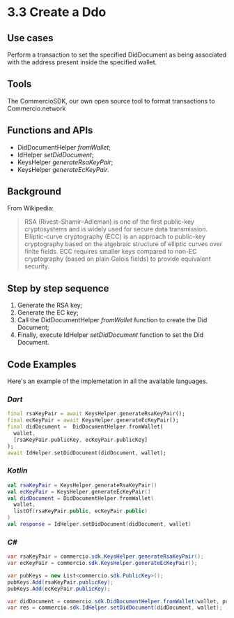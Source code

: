 # 3.3 Create a Ddo

## Use cases

Perform a transaction to set the specified DidDocument as being associated with the address present inside the specified wallet.

## Tools

The CommercioSDK, our own open source tool to format transactions to Commercio.network

## Functions and APIs

- DidDocumentHelper _fromWallet_;
- IdHelper _setDidDocument_;
- KeysHelper _generateRsaKeyPair_;
- KeysHelper _generateEcKeyPair_.

## Background

From Wikipedia:
> RSA (Rivest–Shamir–Adleman) is one of the first public-key cryptosystems and is widely used for secure data transmission.
> Elliptic-curve cryptography (ECC) is an approach to public-key cryptography based on the algebraic structure of elliptic curves over finite fields. ECC requires smaller keys compared to non-EC cryptography (based on plain Galois fields) to provide equivalent security.

## Step by step sequence

1. Generate the RSA key;
2. Generate the EC key;
3. Call the DidDocumentHelper _fromWallet_ function to create the Did Document;
4. Finally, execute IdHelper _setDidDocument_ function to set the Did Document.

## Code Examples

Here's an example of the implemetation in all the available languages.

### _Dart_

```dart
final rsaKeyPair = await KeysHelper.generateRsaKeyPair();
final ecKeyPair = await KeysHelper.generateEcKeyPair();
final didDocument =  DidDocumentHelper.fromWallet(
  wallet,
  [rsaKeyPair.publicKey, ecKeyPair.publicKey]
);
await IdHelper.setDidDocument(didDocument, wallet);
```

### _Kotlin_

```kotlin
val rsaKeyPair = KeysHelper.generateRsaKeyPair()
val ecKeyPair = KeysHelper.generateEcKeyPair()
val didDocument = DidDocumentHelper.fromWallet(
  wallet,
  listOf(rsaKeyPair.public, ecKeyPair.public)
)
val response = IdHelper.setDidDocument(didDocument, wallet)
```

### _C#_

```csharp
var rsaKeyPair = commercio.sdk.KeysHelper.generateRsaKeyPair();
var ecKeyPair = commercio.sdk.KeysHelper.generateEcKeyPair();

var pubKeys = new List<commercio.sdk.PublicKey>();
pubKeys.Add(rsaKeyPair.publicKey);
pubKeys.Add(ecKeyPair.publicKey);

var didDocument = commercio.sdk.DidDocumentHelper.fromWallet(wallet, pubKeys);
var res = commercio.sdk.IdHelper.setDidDocument(didDocument, wallet);
```
